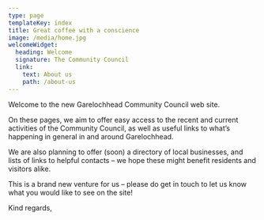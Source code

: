 ```yaml
---
type: page
templateKey: index
title: Great coffee with a conscience
image: /media/home.jpg
welcomeWidget:
  heading: Welcome
  signature: The Community Council
  link:
    text: About us
    path: /about-us
---
```

Welcome to the new Garelochhead Community Council web site.

On these pages, we aim to offer easy access to the recent and current activities of the Community Council, as well as useful links to what’s happening in general in and around Garelochhead.

We are also planning to offer (soon) a directory of local businesses, and lists of links to helpful contacts – we hope these might benefit residents and visitors alike.

This is a brand new venture for us – please do get in touch to let us know what you would like to see on the site!

Kind regards,